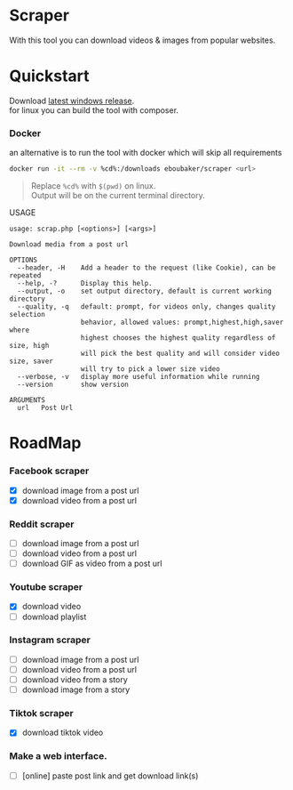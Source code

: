 # Scraper

With this tool you can download videos & images from popular websites.

# Quickstart

Download [latest windows release](https://github.com/Eboubaker/Scraper/releases/latest).  
for linux you can build the tool with composer.

### Docker

an alternative is to run the tool with docker which will skip all requirements

```bash
docker run -it --rm -v %cd%:/downloads eboubaker/scraper <url>
```

> Replace `%cd%` with `$(pwd)` on linux.  
> Output will be on the current terminal directory.

USAGE

```
usage: scrap.php [<options>] [<args>]

Download media from a post url

OPTIONS
  --header, -H    Add a header to the request (like Cookie), can be repeated
  --help, -?      Display this help.
  --output, -o    set output directory, default is current working directory
  --quality, -q   default: prompt, for videos only, changes quality selection
                  behavior, allowed values: prompt,highest,high,saver where
                  highest chooses the highest quality regardless of size, high
                  will pick the best quality and will consider video size, saver
                  will try to pick a lower size video
  --verbose, -v   display more useful information while running
  --version       show version

ARGUMENTS
  url   Post Url
```

# RoadMap

### Facebook scraper

- [x] download image from a post url
- [x] download video from a post url

### Reddit scraper

- [ ] download image from a post url
- [ ] download video from a post url
- [ ] download GIF as video from a post url

### Youtube scraper

- [x] download video
- [ ] download playlist

### Instagram scraper

- [ ] download image from a post url
- [ ] download video from a post url
- [ ] download video from a story
- [ ] download image from a story

### Tiktok scraper

- [x] download tiktok video

### Make a web interface.
- [ ] [online] paste post link and get download link(s)
